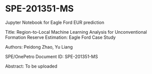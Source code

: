 # SPE-201351-MS
Jupyter Notebook for Eagle Ford EUR prediction

Title: Region-to-Local Machine Learning Analysis for Unconventional Formation Reserve Estimation: Eagle Ford Case Study

Authors: Peidong Zhao, Yu Liang

SPE/OnePetro Document ID: SPE-201351-MS

Abstract: To be uploaded
